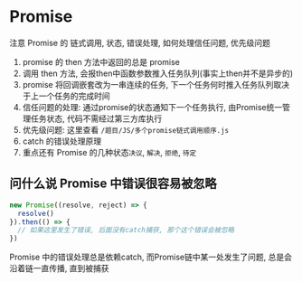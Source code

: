 
# Promise


注意 Promise 的 链式调用, 状态, 错误处理, 如何处理信任问题, 优先级问题


1. promise  的 then 方法中返回的总是 promise
2. 调用 then 方法, 会报then中函数参数推入任务队列(事实上then并不是异步的)
3. promise 将回调嵌套改为一串连续的任务, 下一个任务何时推入任务队列取决于上一个任务的完成时间
4. 信任问题的处理: 通过promise的状态通知下一个任务执行, 由Promise统一管理任务状态, 代码不需经过第三方库执行
5. 优先级问题: 这里查看 `/题目/JS/多个promise链式调用顺序.js`
6. catch 的错误处理原理
7. 重点还有 Promise 的几种状态`决议`, `解决`, `拒绝`, `待定`

## 问什么说 Promise 中错误很容易被忽略

```js
new Promise((resolve, reject) => {
  resolve()
}).then(() => {
  // 如果这里发生了错误, 后面没有catch捕获, 那个这个错误会被忽略
})

```
Promise 中的错误处理总是依赖catch, 而Promise链中某一处发生了问题, 总是会沿着链一直传播, 直到被捕获

